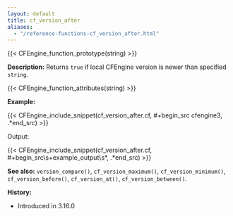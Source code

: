 ```yaml
---
layout: default
title: cf_version_after
aliases:
  - "/reference-functions-cf_version_after.html"
---
```


{{< CFEngine_function_prototype(string) >}}

**Description:** Returns `true` if local CFEngine version is newer than specified `string`.

{{< CFEngine_function_attributes(string) >}}

**Example:**

{{< CFEngine_include_snippet(cf_version_after.cf, #\+begin_src cfengine3, .*end_src) >}}

Output:

{{< CFEngine_include_snippet(cf_version_after.cf, #\+begin_src\s+example_output\s*, .*end_src) >}}

**See also:** `version_compare()`, `cf_version_maximum()`, `cf_version_minimum()`, `cf_version_before()`, `cf_version_at()`, `cf_version_between()`.

**History:**

- Introduced in 3.16.0
